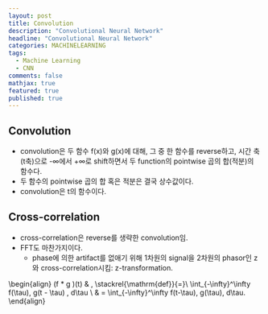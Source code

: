 ```yaml
---
layout: post
title: Convolution
description: "Convolutional Neural Network"
headline: "Convolutional Neural Network"
categories: MACHINELEARNING
tags: 
  - Machine Learning
  - CNN
comments: false
mathjax: true
featured: true
published: true
---
```


## Convolution
- convolution은 두 함수 f(x)와 g(x)에 대해, 그 중 한 함수를 reverse하고, 시간 축(t축)으로 -∞에서 +∞로 shift하면서 두 function의 pointwise 곱의 합(적분)의 함수다.
- 두 함수의 pointwise 곱의 합 혹은 적분은 결국 상수값이다.
- convolution은 t의 함수이다.

## Cross-correlation
- cross-correlation은 reverse를 생략한 convolution임.
- FFT도 마찬가지이다.
	 - phase에 의한 artifact를 없애기 위해 1차원의 signal을 2차원의 phasor인 z와 cross-correlation시킴: z-transformation.


\begin{align}
(f * g )(t) & \, \stackrel{\mathrm{def}}{=}\ \int_{-\infty}^\infty f(\tau)\, g(t - \tau) \, d\tau \\
& = \int_{-\infty}^\infty f(t-\tau)\, g(\tau)\, d\tau.
\end{align}
